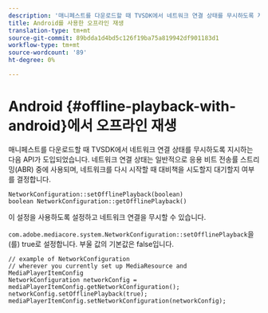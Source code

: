 ```yaml
---
description: '매니페스트를 다운로드할 때 TVSDK에서 네트워크 연결 상태를 무시하도록 지시하는 새로운 API가 도입되었습니다. '
title: Android를 사용한 오프라인 재생
translation-type: tm+mt
source-git-commit: 89bdda1d4bd5c126f19ba75a819942df901183d1
workflow-type: tm+mt
source-wordcount: '89'
ht-degree: 0%

---
```



# Android {#offline-playback-with-android}에서 오프라인 재생

매니페스트를 다운로드할 때 TVSDK에서 네트워크 연결 상태를 무시하도록 지시하는 다음 API가 도입되었습니다. 네트워크 연결 상태는 일반적으로 응용 비트 전송률 스트리밍(ABR) 중에 사용되며, 네트워크를 다시 시작할 때 대비책을 시도할지 대기할지 여부를 결정합니다.

```
NetworkConfiguration::setOfflinePlayback(boolean)
boolean NetworkConfiguration::getOfflinePlayback()
```

이 설정을 사용하도록 설정하고 네트워크 연결을 무시할 수 있습니다.

`com.adobe.mediacore.system.NetworkConfiguration::setOfflinePlayback`을(를) true로 설정합니다. 부울 값의 기본값은 false입니다.

```
// example of NetworkConfiguration
// wherever you currently set up MediaResource and MediaPlayerItemConfig
NetworkConfiguration networkConfig = mediaPlayerItemConfig.getNetworkConfiguration();
networkConfig.setOfflinePlayback(true);
mediaPlayerItemConfig.setNetworkConfiguration(networkConfig);
```
